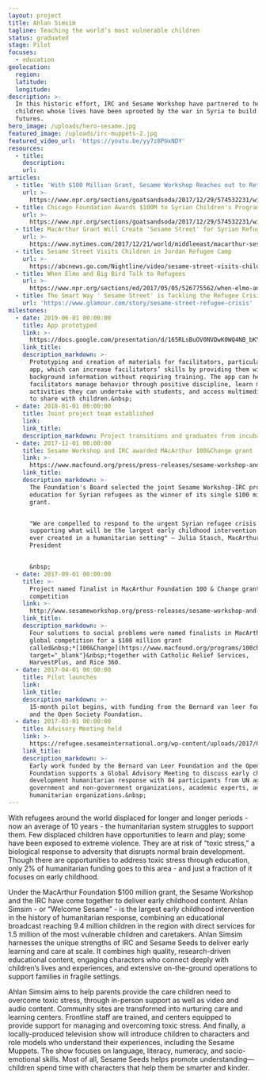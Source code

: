 ```yaml
---
layout: project
title: Ahlan Simsim
tagline: Teaching the world’s most vulnerable children
status: graduated
stage: Pilot
focuses:
  - education
geolocation:
  region:
  latitude:
  longitude:
description: >-
  In this historic effort, IRC and Sesame Workshop have partnered to help
  children whose lives have been uprooted by the war in Syria to build brighter
  futures.
hero_image: /uploads/hero-sesame.jpg
featured_image: /uploads/irc-muppets-2.jpg
featured_video_url: 'https://youtu.be/yy7z8PUxNDY'
resources:
  - title:
    description:
    url:
articles:
  - title: 'With $100 Million Grant, Sesame Workshop Reaches out to Refugee Kids'
    url: >-
      https://www.npr.org/sections/goatsandsoda/2017/12/29/574532231/with-100-million-grant-sesame-workshop-reaches-out-to-refugee-kids
  - title: Chicago Foundation Awards $100M to Syrian Children's Program
    url: >-
      https://www.npr.org/sections/goatsandsoda/2017/12/29/574532231/with-100-million-grant-sesame-workshop-reaches-out-to-refugee-kids
  - title: MacArthur Grant Will Create 'Sesame Street' for Syrian Refugees
    url: >-
      https://www.nytimes.com/2017/12/21/world/middleeast/macarthur-sesame-street-refugees.html?_r=0
  - title: Sesame Street Visits Children in Jordan Refugee Camp
    url: >-
      https://abcnews.go.com/Nightline/video/sesame-street-visits-children-jordan-refugee-camp-49412067
  - title: When Elmo and Big Bird Talk to Refugees
    url: >-
      https://www.npr.org/sections/ed/2017/05/05/526775562/when-elmo-and-big-bird-talk-to-refugees
  - title: The Smart Way ' Sesame Street' is Tackling the Refugee Crisis
    url: 'https://www.glamour.com/story/sesame-street-refugee-crisis'
milestones:
  - date: 2019-06-01 00:00:00
    title: App prototyped
    link: >-
      https://docs.google.com/presentation/d/165RLsBuOV0NVDwK0WQ4NB_bKYF5oXF6paGWIu2eo1SA/edit?usp=sharing
    link_title:
    description_markdown: >-
      Prototyping and creation of materials for facilitators, particularly an
      app, which can increase facilitators’ skills by providing them with key
      background information without requiring training. The app can help
      facilitators manage behavior through positive discipline, learn more about
      activities they can undertake with students, and access multimedia content
      to share with children.&nbsp;
  - date: 2018-01-01 00:00:00
    title: Joint project team established
    link:
    link_title:
    description_markdown: Project transitions and graduates from incubation at the Airbel Center.
  - date: 2017-12-01 00:00:00
    title: Sesame Workshop and IRC awarded MAcArthur 100&Change grant
    link: >-
      https://www.macfound.org/press/press-releases/sesame-workshop-and-international-rescue-committee-awarded-100-million-early-childhood-education-syrian-refugees/
    link_title:
    description_markdown: >-
      The Foundation's Board selected the joint Sesame Workshop-IRC project on
      education for Syrian refugees as the winner of its single $100 million
      grant.


      "We are compelled to respond to the urgent Syrian refugee crisis by
      supporting what will be the largest early childhood intervention program
      ever created in a humanitarian setting" — Julia Stasch, MacArthur
      President


      &nbsp;
  - date: 2017-09-01 00:00:00
    title: >-
      Project named finalist in MacArthur Foundation 100 & Change grant
      competition
    link: >-
      http://www.sesameworkshop.org/press-releases/sesame-workshop-and-international-rescue-committee-named-as-finalist-in-global-competition-for-100-million-grant/
    link_title:
    description_markdown: >-
      Four solutions to social problems were named finalists in MacArthur's
      global competition for a $100 million grant
      called&nbsp;*[100&Change](https://www.macfound.org/programs/100change/){:
      target="_blank"}&nbsp;*together with Catholic Relief Services,
      HarvestPlus, and Rice 360.
  - date: 2017-04-01 00:00:00
    title: Pilot launches
    link:
    link_title:
    description_markdown: >-
      15-month pilot begins, with funding from the Bernard van leer foundation
      and the Open Society Foundation.
  - date: 2017-03-01 00:00:00
    title: Advisory Meeting held
    link: >-
      https://refugee.sesameinternational.org/wp-content/uploads/2017/05/REPORT-SW-IRC-Humanitarian-Initiative-Advisory-Meeting-4-18-2....pdf
    link_title:
    description_markdown: >-
      Early work funded by the Bernard van Leer Foundation and the Open Society
      Foundation supports a Global Advisory Meeting to discuss early childhood
      development humanitarian response with 84 participants from UN agencies,
      government and non-government organizations, academic experts, and
      humanitarian organizations.&nbsp;
---
```


With refugees around the world displaced for longer and longer periods - now an average of 10 years - the humanitarian system struggles to support them. Few displaced children have opportunities to learn and play; some have been exposed to extreme violence. They are at risk of “toxic stress,” a biological response to adversity that disrupts normal brain development. Though there are opportunities to address toxic stress through education, only 2% of humanitarian funding goes to this area - and just a fraction of it focuses on early childhood.

Under the MacArthur Foundation $100 million grant, the Sesame Workshop and the IRC have come together to deliver early childhood content. Ahlan Simsim - or “Welcome Sesame” - is the largest early childhood intervention in the history of humanitarian response, combining an educational broadcast reaching 9.4 million children in the region with direct services for 1.5 million of the most vulnerable children and caretakers. Ahlan Simsim harnesses the unique strengths of IRC and Sesame Seeds to deliver early learning and care at scale. It combines high quality, research-driven educational content, engaging characters who connect deeply with children’s lives and experiences, and extensive on-the-ground operations to support families in fragile settings.

Ahlan Simsim aims to help parents provide the care children need to overcome toxic stress, through in-person support as well as video and audio content. Community sites are transformed into nurturing care and learning centers. Frontline staff are trained, and centers equipped to provide support for managing and overcoming toxic stress. And finally, a locally-produced television show will introduce children to characters and role models who understand their experiences, including the Sesame Muppets. The show focuses on language, literacy, numeracy, and socio-emotional skills. Most of all, Sesame Seeds helps promote understanding—children spend time with characters that help them be smarter and kinder.